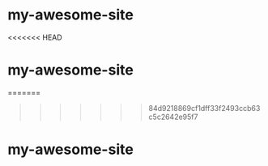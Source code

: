 # my-awesome-site
<<<<<<< HEAD
# my-awesome-site
=======
>>>>>>> 84d9218869cf1dff33f2493ccb63c5c2642e95f7
# my-awesome-site
